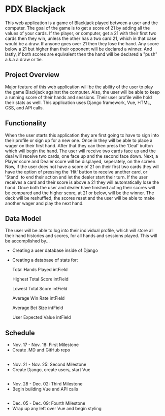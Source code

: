 # PDX Blackjack 

This web application is a game of Blackjack played between a user 
and the computer. The goal of the game is to get a score of 21 
by adding all the values of your cards. If the player, or computer,
get a 21 with their first two cards then they win, unless the other
has a two card 21, which in that case would be a draw. If anyone 
goes over 21 then they lose the hand. Any score below a 21 but higher
than their opponent will be declared a winner. And lastly, if both
scores are equivalent then the hand will be declared a "push" a.k.a
a draw or tie.

## Project Overview

Major feature of this web application will be the ability of the
user to play the game Blackjack against the computer. Also, the 
user will be able to keep a running score of their hands and 
sessions. Their user profile wille hold their stats as well. This 
application uses Django framework, Vue, HTML, CSS, and API calls.

## Functionality

When the user starts this application they are first going to have
to sign into their profile or sign up for a new one. Once in they 
will be able to place a wager on their first hand. After that they 
can then press the 'Deal' button which will begin the hand. The user
will receive two cards face up and the deal will receive two cards, 
one face up and the second face down. Next, a Player score and Dealer
score will be displayed, seperately, on the screen. Now, if the user
does not have a score of 21 on their first two cards they will have
the option of pressing the 'Hit' button to receive another card, or 
'Stand' to end their action and let the dealer start their turn. If
the user receives a card and their score is above a 21 they will 
automatically lose the hand. Once both the user and dealer have 
finished acting their scores will be compared and the higher score, 
at 21 or below, will be the winner. The deck will be reshuffled, 
the scores reset and the user will be able to make another wager 
and play the next hand. 


## Data Model

The user will be able to log into their individual profile, which 
will store all their hand histories and scores, for all hands and 
sessions played. This will be accomplished by...

- Creating a user database inside of Django

- Creating a database of stats for:

   Total Hands Played   intField

   Highest Total Score  intField

   Lowest Total Score   intField

   Average Win Rate     intField

   Average Bet Size     intField

   User Expected Value  intField

## Schedule

- Nov. 17 - Nov. 18: First Milestone
- Create .MD and GitHub repo
##
- Nov. 21 - Nov. 25: Second Milestone
- Create Django, create users, start Vue
##
- Nov. 28 - Dec. 02: Third Milestone
- Begin building Vue and API calls
##
- Dec. 05 - Dec. 09: Fourth Milestone
- Wrap up any left over Vue and begin styling